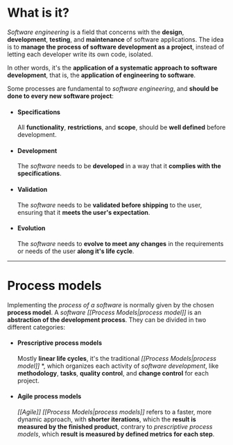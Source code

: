 # What is it?

*Software engineering* is a field that concerns with the **design**, **development**, **testing**, and **maintenance** of software applications. The idea is to **manage the process of software development as a project**, instead of letting each developer write its own code, isolated. 

In other words, it's the  **application of a systematic approach to software development**, that is, the **application of engineering to software**.

Some processes are fundamental to *software engineering*, and **should be done to every new software project**:

- #### Specifications
	All **functionality**, **restrictions**, and **scope**, should be **well defined** before development.

- #### Development
	The *software* needs to be **developed** in a way that it **complies with the specifications**.

- #### Validation
	The *software* needs to be **validated before shipping** to the user, ensuring that it **meets the user's expectation**.

- #### Evolution
	The *software* needs to **evolve to meet any changes** in the requirements or needs of the user **along it's life cycle**.
___
# Process models

Implementing the *process of a software* is normally given by the chosen **process model**. A *software [[Process Models|process model]]* is an **abstraction of the development process**. They can be divided in two different categories:

- #### Prescriptive process models
	Mostly **linear life cycles**, it's the traditional *[[Process Models|process model]]* *, which organizes each activity of *software development*, like **methodology**, **tasks**, **quality control**, and **change control** for each project.

- #### Agile process models
	*[[Agile]] [[Process Models|process models]]* refers to a faster, more dynamic approach, with **shorter iterations**, which the **result is measured by the finished product**, contrary to *prescriptive process models*, which **result is measured by defined metrics for each step**.
